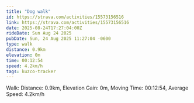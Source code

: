 ```yaml
---
title: "Dog walk"
id: https://strava.com/activities/15573156516
link: https://strava.com/activities/15573156516
date: 2025-08-24T17:27:04:00Z
rideDate: Sun Aug 24 2025
pubDate: Sun, 24 Aug 2025 11:27:04 -0600
type: walk
distance: 0.9km
elevation: 0m
time: 00:12:54
speed: 4.2km/h
tags: kuzco-tracker
---
```

Walk: Distance: 0.9km, Elevation Gain: 0m, Moving Time: 00:12:54, Average Speed: 4.2km/h